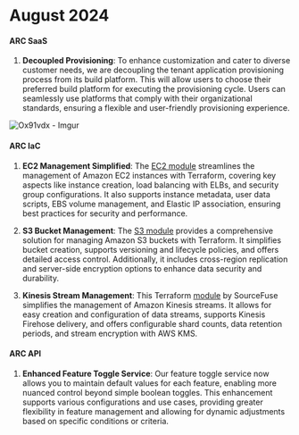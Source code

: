 # August 2024

#### ARC SaaS

1. **Decoupled Provisioning**: To enhance customization and cater to diverse customer needs, we are decoupling the tenant application provisioning process from its build platform. This will allow users to choose their preferred build platform for executing the provisioning cycle. Users can seamlessly use platforms that comply with their organizational standards, ensuring a flexible and user-friendly provisioning experience.

![Ox91vdx - Imgur](https://github.com/user-attachments/assets/6cc6c42c-94d3-4a03-a64f-9f325c9c3da3)

#### ARC IaC

1. **EC2 Management Simplified**: The [EC2 module](https://registry.terraform.io/modules/sourcefuse/arc-ec2/aws/latest) streamlines the management of Amazon EC2 instances with Terraform, covering key aspects like instance creation, load balancing with ELBs, and security group configurations. It also supports instance metadata, user data scripts, EBS volume management, and Elastic IP association, ensuring best practices for security and performance.

2. **S3 Bucket Management**: The [S3 module](https://github.com/sourcefuse/terraform-aws-arc-s3) provides a comprehensive solution for managing Amazon S3 buckets with Terraform. It simplifies bucket creation, supports versioning and lifecycle policies, and offers detailed access control. Additionally, it includes cross-region replication and server-side encryption options to enhance data security and durability.

3. **Kinesis Stream Management**: This Terraform [module](https://registry.terraform.io/modules/sourcefuse/arc-kinesis-stream/aws/latest) by SourceFuse simplifies the management of Amazon Kinesis streams. It allows for easy creation and configuration of data streams, supports Kinesis Firehose delivery, and offers configurable shard counts, data retention periods, and stream encryption with AWS KMS.

#### ARC API

1. **Enhanced Feature Toggle Service**: Our feature toggle service now allows you to maintain default values for each feature, enabling more nuanced control beyond simple boolean toggles. This enhancement supports various configurations and use cases, providing greater flexibility in feature management and allowing for dynamic adjustments based on specific conditions or criteria.
